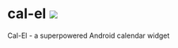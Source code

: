 # cal-el [![](https://jitpack.io/v/SpaceBison/cal-el.svg)](https://jitpack.io/#SpaceBison/cal-el)
Cal-El - a superpowered Android calendar widget
